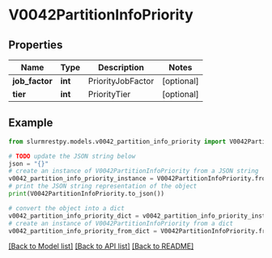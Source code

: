 # V0042PartitionInfoPriority


## Properties

Name | Type | Description | Notes
------------ | ------------- | ------------- | -------------
**job_factor** | **int** | PriorityJobFactor | [optional]
**tier** | **int** | PriorityTier | [optional]

## Example

```python
from slurmrestpy.models.v0042_partition_info_priority import V0042PartitionInfoPriority

# TODO update the JSON string below
json = "{}"
# create an instance of V0042PartitionInfoPriority from a JSON string
v0042_partition_info_priority_instance = V0042PartitionInfoPriority.from_json(json)
# print the JSON string representation of the object
print(V0042PartitionInfoPriority.to_json())

# convert the object into a dict
v0042_partition_info_priority_dict = v0042_partition_info_priority_instance.to_dict()
# create an instance of V0042PartitionInfoPriority from a dict
v0042_partition_info_priority_from_dict = V0042PartitionInfoPriority.from_dict(v0042_partition_info_priority_dict)
```
[[Back to Model list]](../README.md#documentation-for-models) [[Back to API list]](../README.md#documentation-for-api-endpoints) [[Back to README]](../README.md)


